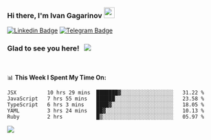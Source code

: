 ### Hi there, I'm Ivan Gagarinov <img src="https://media.giphy.com/media/hvRJCLFzcasrR4ia7z/giphy.gif" width="25px">

[![Linkedin Badge](https://img.shields.io/badge/-LinkedIn-0e76a8?style=flat-square&logo=Linkedin&logoColor=white)](https://linkedin.com/in/ivan-gagarinov-142ba3141/)
[![Telegram Badge](https://img.shields.io/badge/-Telegram-0088cc?style=flat-square&logo=Telegram&logoColor=white)](https://t.me/igagarinov)

### Glad to see you here! &nbsp; ![](https://visitor-badge.glitch.me/badge?page_id=dzencot.dzencot)

</br>

📊 **This Week I Spent My Time On:**
<!--START_SECTION:waka-->
```text
JSX          10 hrs 29 mins  ███████▓░░░░░░░░░░░░░░░░░   31.22 % 
JavaScript   7 hrs 55 mins   ██████░░░░░░░░░░░░░░░░░░░   23.58 % 
TypeScript   6 hrs 3 mins    ████▓░░░░░░░░░░░░░░░░░░░░   18.05 % 
YAML         3 hrs 24 mins   ██▓░░░░░░░░░░░░░░░░░░░░░░   10.13 % 
Ruby         2 hrs           █▒░░░░░░░░░░░░░░░░░░░░░░░   05.97 % 
```
<!--END_SECTION:waka-->

[![](https://github-readme-stats.vercel.app/api?username=dzencot&theme=gruvbox)](https://github.com/dzencot)
